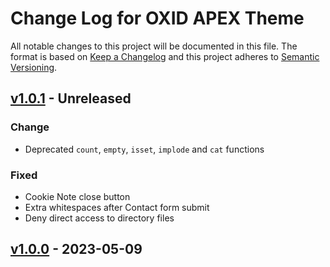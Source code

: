 # Change Log for OXID APEX Theme

All notable changes to this project will be documented in this file.
The format is based on [Keep a Changelog](http://keepachangelog.com/)
and this project adheres to [Semantic Versioning](http://semver.org/).

## [v1.0.1] - Unreleased

### Change
- Deprecated `count`, `empty`, `isset`, `implode` and `cat` functions

### Fixed
- Cookie Note close button
- Extra whitespaces after Contact form submit
- Deny direct access to directory files

## [v1.0.0] - 2023-05-09

[v1.0.1]: https://github.com/OXID-eSales/twig-theme/compare/v1.0.0...b-7.0.x
[v1.0.0]: https://github.com/OXID-eSales/apex-theme/releases/tag/v1.0.0
